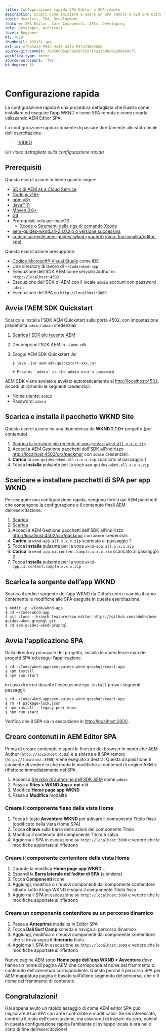 ```yaml
---
title: Configurazione rapida SPA Editor e SPA remoto
description: Scopri come iniziare a usare un SPA remoto e AEM SPA Editor in 15 minuti!
topic: Headless, SPA, Development
feature: SPA Editor, Core Components, APIs, Developing
role: Developer, Architect
level: Beginner
kt: 7629
thumbnail: 333181.jpg
exl-id: ef7a1dad-993a-4c47-a9fb-91fa73de9b5d
source-git-commit: fe056006ab59a3955e5f16a23e96e9e208408cf5
workflow-type: tm+mt
source-wordcount: '797'
ht-degree: 5%

---
```


# Configurazione rapida

La configurazione rapida è una procedura dettagliata che illustra come installare ed eseguire l’app WKND e come SPA remota e come crearla utilizzando AEM Editor SPA.

La configurazione rapida consente di passare direttamente allo stato finale dell&#39;esercitazione.

>[!VIDEO](https://video.tv.adobe.com/v/333181/?quality=12&learn=on)

_Un video dettagliato sulla configurazione rapida_

## Prerequisiti

Questa esercitazione richiede quanto segue:

+ [SDK di AEM as a Cloud Service](https://experienceleague.adobe.com/docs/experience-manager-learn/cloud-service/local-development-environment-set-up/aem-runtime.html?lang=en)
+ [Node.js v16+](https://nodejs.org/it/)
+ [npm v8+](https://www.npmjs.com/)
+ [Java™ 11](https://downloads.experiencecloud.adobe.com/content/software-distribution/en/general.html)
+ [Maven 3.6+](https://maven.apache.org/)
+ [Git](https://git-scm.com/downloads)
+ Prerequisiti solo per macOS
   + [Xcode](https://developer.apple.com/xcode/) o [Strumenti della riga di comando Xcode](https://developer.apple.com/xcode/resources/)
+ [aem-guides-wknd.all-2.1.0.zip o versione successiva](https://github.com/adobe/aem-guides-wknd/releases)
+ [codice sorgente aem-guides-wknd-graphql (ramo: funzionalità/editor-spa)](https://github.com/adobe/aem-guides-wknd-graphql/tree/feature/spa-editor)


Questa esercitazione presuppone:

+ [Codice Microsoft® Visual Studio](https://visualstudio.microsoft.com/) come IDE
+ Una directory di lavoro di `~/Code/wknd-app`
+ Esecuzione dell’SDK AEM come servizio Author in `http://localhost:4502`
+ Esecuzione dell&#39;SDK di AEM con il locale `admin` account con password `admin`
+ Esecuzione del SPA su `http://localhost:3000`

## Avvia l&#39;AEM SDK Quickstart

Scarica e installa l&#39;SDK AEM Quickstart sulla porta 4502, con impostazione predefinita `admin/admin` credenziali.

1. [Scarica l&#39;SDK più recente AEM](https://experience.adobe.com/#/downloads/content/software-distribution/en/aemcloud.html?fulltext=AEM*+SDK*&amp;orderby=%40jcr%3Acontent%2Fjcr%3AlastModified&amp;orderby.sort=desc&amp;layout=list&amp;p.offset=0&amp;p.limit=1)
1. Decomprimi l&#39;SDK AEM in `~/aem-sdk`
1. Esegui AEM SDK Quickstart Jar

   ```
   $ java -jar aem-sdk-quickstart-xxx.jar
   
   # Provide `admin` as the admin user's password
   ```

AEM SDK viene avviato e avviato automaticamente al [http://localhost:4502](Http://localhost:4502). Accedi utilizzando le seguenti credenziali:

+ Nome utente: `admin`
+ Password: `admin`

## Scarica e installa il pacchetto WKND Site

Questa esercitazione ha una dipendenza da __WKND 2.1.0+__ progetto (per contenuto).

1. [Scarica la versione più recente di `aem-guides-wknd.all.x.x.x.zip`](https://github.com/adobe/aem-guides-wknd/releases)
1. Accedi a AEM Gestione pacchetti dell&#39;SDK all&#39;indirizzo [http://localhost:4502/crx/packmgr](http://localhost:4502/crx/packmgr) con `admin` credenziali.
1. __Carica__ la `aem-guides-wknd.all.x.x.x.zip` scaricato al passaggio 1
1. Tocca __Installa__ pulsante per la voce `aem-guides-wknd.all-x.x.x.zip`

## Scaricare e installare pacchetti di SPA per app WKND

Per eseguire una configurazione rapida, vengono forniti qui AEM pacchetti che contengono la configurazione e il contenuto finali AEM dell’esercitazione.

1. [Scarica ](./assets/quick-setup/wknd-app.all-1.0.0-SNAPSHOT.zip)
1. [Scarica ](./assets/quick-setup/wknd-app.ui.content.sample-1.0.1.zip)
1. Accedi a AEM Gestione pacchetti dell&#39;SDK all&#39;indirizzo [http://localhost:4502/crx/packmgr](http://localhost:4502/crx/packmgr) con `admin` credenziali.
1. __Carica__ la `wknd-app.all.x.x.x.zip` scaricato al passaggio 1
1. Tocca __Installa__ pulsante per la voce `wknd-app.all.x.x.x.zip`
1. __Carica__ la `wknd-app.ui.content.sample.x.x.x.zip` scaricato al passaggio 2
1. Tocca __Installa__ pulsante per la voce `wknd-app.ui.content.sample.x.x.x.zip`

## Scarica la sorgente dell’app WKND

Scarica il codice sorgente dell’app WKND da Github.com e cambia il ramo contenente le modifiche alle SPA eseguite in questa esercitazione.

```
$ mkdir -p ~/Code/wknd-app
$ cd ~/Code/wknd-app
$ git clone --branch feature/spa-editor https://github.com/adobe/aem-guides-wknd-graphql.git
$ cd aem-guides-wknd-graphql
```

## Avvia l&#39;applicazione SPA

Dalla directory principale del progetto, installa le dipendenze npm dei progetti SPA ed esegui l’applicazione.

```
$ cd ~/Code/wknd-app/aem-guides-wknd-graphql/react-app
$ npm install
$ npm run start
```

In caso di errori durante l&#39;esecuzione `npm install` prova i seguenti passaggi:

```
$ cd ~/Code/wknd-app/aem-guides-wknd-graphql/react-app
$ rm -f package-lock.json
$ npm install --legacy-peer-deps
$ npm run start
```

Verifica che il SPA sia in esecuzione in [http://localhost:3000](Http://localhost:3000).

## Creare contenuti in AEM Editor SPA

Prima di creare contenuti, disponi le finestre del browser in modo che AEM Author (`http://localhost:4502`) è a sinistra e il SPA remoto (`http://localhost:3000`) viene eseguito a destra. Questa disposizione ti consente di vedere in che modo le modifiche ai contenuti di origine AEM si riflettono immediatamente nel SPA.

1. Accedi a [Servizio di authoring dell’SDK AEM](Http://localhost:4502) come `admin`
1. Passa a __Sites > WKND App > noi > it__
1. Modifica __Home page app WKND__
1. Passa a __Modifica__ modalità

### Creare il componente fisso della vista Home

1. Tocca il testo __Avventure WKND__ per attivare il componente Titolo fisso (codificato nella vista Home SPA)
1. Tocca __chiave__ sulla barra delle azioni del componente Titolo
1. Modifica il contenuto del componente Titolo e salva
1. Aggiorna il SPA in esecuzione su `http://localhost:3000` e vedere che le modifiche apportate si riflettono

### Creare il componente contenitore della vista Home

1. Durante la modifica __Home page app WKND__...
1. Espandi la __Barra laterale dell’editor di SPA__ (a sinistra)
1. Tocca __Componenti__ icone
1. Aggiungi, modifica o rimuovi componenti dal componente contenitore situato sotto il logo WKND e sopra il componente Titolo fisso
1. Aggiorna il SPA in esecuzione su `http://localhost:3000` e vedere che le modifiche apportate si riflettono

### Creare un componente contenitore su un percorso dinamico

1. Passa a __Anteprima__ modalità in Editor SPA
1. Tocca __Bali Surf Camp__ scheda e naviga al percorso dinamico
1. Aggiungi, modifica o rimuovi componenti dal componente contenitore che si trova sopra il __Itinerario__ titolo
1. Aggiorna il SPA in esecuzione su `http://localhost:3000` e vedere che le modifiche apportate si riflettono

Nuove pagine AEM sotto __Home page dell&#39;app WKND > Avventura__ _deve_ hanno un nome di pagina AEM che corrisponde al nome del frammento di contenuto dell’avventura corrispondente. Questo perché il percorso SPA per AEM mappatura pagina è basato sull’ultimo segmento del percorso, che è il nome del frammento di contenuto.

## Congratulazioni!

Hai appena avuto un rapido assaggio di come AEM editor SPA può migliorare il tuo SPA con aree controllate e modificabili! Se sei interessato, controlla il resto dell’esercitazione, ma assicurati di iniziare da zero, poiché in questa configurazione rapida l’ambiente di sviluppo locale è ora nello stato di fine dell’esercitazione!
